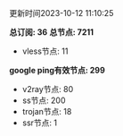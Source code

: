 更新时间2023-10-12 11:10:25

**总订阅: 36**
**总节点: 7211**
- vless节点: 11

**google ping有效节点: 299**
- v2ray节点: 80
- ss节点: 200
- trojan节点: 18
- ssr节点: 1
